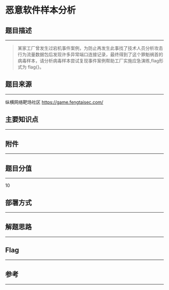 # 恶意软件样本分析

## 题目描述
---
> 某家工厂曾发生过宕机事件案例，为防止再发生此事找了技术人员分析攻击行为流量数据包后发现许多异常端口连接记录，最终得到了这个罪魁祸首的病毒样本，请分析病毒样本尝试复现事件案例帮助工厂实施应急演练,flag形式为 flag{}。

## 题目来源
---
纵横网络靶场社区 https://game.fengtaisec.com/

## 主要知识点
---


## 附件
---


## 题目分值
---
10

## 部署方式
---


## 解题思路
---


## Flag
---


## 参考
---
